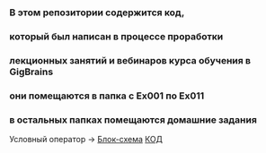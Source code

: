 ### В этом репозитории содержится код,
### который был написан в процессе проработки
### лекционных занятий и вебинаров курса обучения в GigBrains
### они помещаются в папка с Ex001 по Ex011
### в остальных папках помещаются домашние задания
Условный оператор  ->  [Блок-схема](../Ex005_If/IfMashadrawio.drawio.png) [КОД](../Ex005_If/Program.cs)
